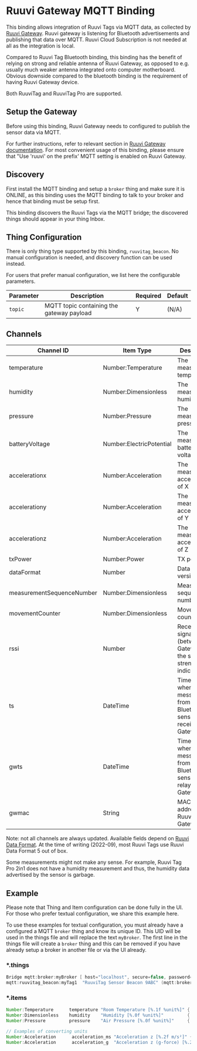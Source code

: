 # Ruuvi Gateway MQTT Binding

This binding allows integration of Ruuvi Tags via MQTT data, as collected by [Ruuvi Gateway](https://ruuvi.com/gateway/).
Ruuvi gateway is listening for Bluetooth advertisements and publishing that data over MQTT.
Ruuvi Cloud Subscription is not needed at all as the integration is local.

Compared to Ruuvi Tag Bluetooth binding, this binding has the benefit of relying on strong and reliable antenna of Ruuvi Gateway, as opposed to e.g. usually much weaker antenna integrated onto computer motherboard.
Obvious downside compared to the bluetooth binding is the requirement of having Ruuvi Gateway device.

Both RuuviTag and RuuviTag Pro are supported.

## Setup the Gateway

Before using this binding, Ruuvi Gateway needs to configured to publish the sensor data via MQTT.

For further instructions, refer to relevant section in [Ruuvi Gateway documentation](https://ruuvi.com/gateway-config/).
For most convenient usage of this binding, please ensure that "Use 'ruuvi' on the prefix' MQTT setting is enabled on Ruuvi Gateway.

## Discovery

First install the MQTT binding and setup a `broker` thing and make sure it is ONLINE, as this binding uses the MQTT binding to talk to your broker and hence that binding must be setup first.

This binding discovers the Ruuvi Tags via the MQTT bridge; the discovered things should appear in your thing Inbox.

## Thing Configuration

There is only thing type supported by this binding, `ruuvitag_beacon`.
No manual configuration is needed, and discovery function can be used instead.

For users that prefer manual configuration, we list here the configurable parameters.

| Parameter | Description                               | Required | Default |
|-----------|-------------------------------------------|----------|---------|
| `topic`   | MQTT topic containing the gateway payload | Y        | (N/A)   |

## Channels

| Channel ID                | Item Type                | Description                                                              |
|---------------------------|--------------------------|--------------------------------------------------------------------------|
| temperature               | Number:Temperature       | The measured temperature                                                 |
| humidity                  | Number:Dimensionless     | The measured humidity                                                    |
| pressure                  | Number:Pressure          | The measured air pressure                                                |
| batteryVoltage            | Number:ElectricPotential | The measured battery voltage                                             |
| accelerationx             | Number:Acceleration      | The measured acceleration of X                                           |
| accelerationy             | Number:Acceleration      | The measured acceleration of Y                                           |
| accelerationz             | Number:Acceleration      | The measured acceleration of Z                                           |
| txPower                   | Number:Power             | TX power                                                                 |
| dataFormat                | Number                   | Data format version                                                      |
| measurementSequenceNumber | Number:Dimensionless     | Measurement sequence number                                              |
| movementCounter           | Number:Dimensionless     | Movement counter                                                         |
| rssi                      | Number                   | Received signal (between the Gateway and the sensor) strength indicator  |
| ts                        | DateTime                 | Timestamp when the message from Bluetooth-sensor was received by Gateway |
| gwts                      | DateTime                 | Timestamp when the message from Bluetooth-sensor was relayed by Gateway  |
| gwmac                     | String                   | MAC-address of Ruuvi Gateway                                             |

Note: not all channels are always updated.
Available fields depend on [Ruuvi Data Format](https://github.com/ruuvi/ruuvi-sensor-protocols).
At the time of writing (2022-09), most Ruuvi Tags use Ruuvi Data Format 5 out of box.

Some measurements might not make any sense.
For example, Ruuvi Tag Pro 2in1 does not have a humidity measurement and thus, the humidity data advertised by the sensor is garbage.

## Example

Please note that Thing and Item configuration can be done fully in the UI.
For those who prefer textual configuration, we share this example here.

To use these examples for textual configuration, you must already have a configured a MQTT `broker` thing and know its unique ID.
This UID will be used in the things file and will replace the text `myBroker`.
The first line in the things file will create a `broker` thing and this can be removed if you have already setup a broker in another file or via the UI already.

### *.things

```java
Bridge mqtt:broker:myBroker [ host="localhost", secure=false, password="*******", qos=1, username="user"]
mqtt:ruuvitag_beacon:myTag1  "RuuviTag Sensor Beacon 9ABC" (mqtt:broker:myBroker) [ topic="ruuvi/mygw/DE:AD:BE:EF:AA:01" ]
```

### *.items

```java
Number:Temperature      temperature "Room Temperature [%.1f %unit%]" { channel="mqtt:ruuvitag_beacon:myTag1:temperature" }
Number:Dimensionless    humidity    "Humidity [%.0f %unit%]"         { channel="mqtt:ruuvitag_beacon:myTag1:humidity" }
Number:Pressure         pressure    "Air Pressure [%.0f %unit%]"     { channel="mqtt:ruuvitag_beacon:myTag1:pressure" }

// Examples of converting units
Number:Acceleration      acceleration_ms "Acceleration z [%.2f m/s²]" { channel="mqtt:ruuvitag_beacon:myTag1:accelerationz" }
Number:Acceleration      acceleration_g  "Acceleration z (g-force) [%.2f gₙ]" { channel="mqtt:ruuvitag_beacon:myTag1:accelerationz" }
```
